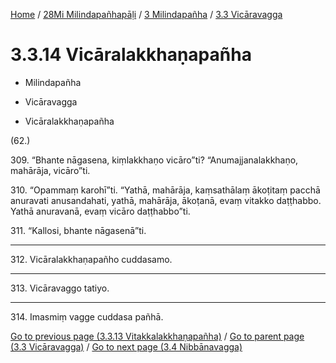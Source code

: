 
[Home](/) / [28Mi Milindapañhapāḷi](../...md) / [3 Milindapañha](...md) / [3.3 Vicāravagga](../28Mi/3/3.3.md)

# 3.3.14 Vicāralakkhaṇapañha

* Milindapañha

* Vicāravagga

* Vicāralakkhaṇapañha

(62.)

309\. “Bhante nāgasena, kiṃlakkhaṇo vicāro”ti? “Anumajjanalakkhaṇo, mahārāja, vicāro”ti.

310\. “Opammaṃ karohī”ti. “Yathā, mahārāja, kaṃsathālaṃ ākoṭitaṃ pacchā anuravati anusandahati, yathā, mahārāja, ākoṭanā, evaṃ vitakko daṭṭhabbo. Yathā anuravanā, evaṃ vicāro daṭṭhabbo”ti.

311\. “Kallosi, bhante nāgasenā”ti.

---

312\. Vicāralakkhaṇapañho cuddasamo.



---

313\. Vicāravaggo tatiyo.



---

314\. Imasmiṃ vagge cuddasa pañhā.



[Go to previous page (3.3.13 Vitakkalakkhaṇapañha)](3.3.13.md) / [Go to parent page (3.3 Vicāravagga)](../28Mi/3/3.3.md) / [Go to next page (3.4 Nibbānavagga)](../3.4.md)


